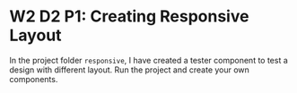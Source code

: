 # W2 D2 P1: Creating Responsive Layout

In the project folder `responsive`, I have created a tester component to test a design with different layout.
Run the project and create your own components.